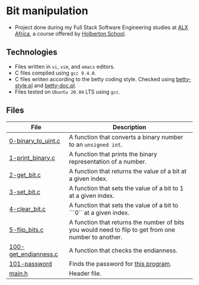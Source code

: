 # Bit manipulation

- Project done during my Full Stack Software Engineering studies at [ALX Africa](https://www.alxafrica.com/software-engineering-2022/), a course offered by [Holberton School](https://www.holbertonschool.com/).

## Technologies
- Files written in ```vi```, ```vim```, and ```emacs``` editors. 
- C files compiled using ```gcc 9.4.0```.
- C files wriiten according to the betty coding style. Checked using [betty-style.pl](https://github.com/holbertonschool/Betty/blob/master/betty-style.pl) and [betty-doc.pl](https://github.com/holbertonschool/Betty/blob/master/betty-doc.pl).
- Files tested on ```Ubuntu 20.04``` LTS using ```gcc```.

## Files

| File  | Description |
| ---  | --- |
|[0-binary_to_uint.c](0-binary_to_uint.c)|A function that converts a binary number to an ```unsigned int```.|
|[1-print_binary.c](1-print_binary.c)|A function that prints the binary representation of a number.|
|[2-get_bit.c](2-get_bit.c)| A function that returns the value of a bit at a given index.|
|[3-set_bit.c](3-set_bit.c)| A function that sets the value of a bit to 1 at a given index.|
|[4-clear_bit.c](4-clear_bit.c)|A function that sets the value of a bit to ```0`` at a given index.|
|[5-flip_bits.c](5-flip_bits.c)|A function that returns the number of bits you would need to flip to get from one number to another.|
|[100-get_endianness.c](100-get_endianness.c)|A function that checks the endianness.|
|[101-password](101-password)|Finds the password for [this program](https://github.com/holbertonschool/0x13.c).
|[main.h](main.h)|Header file.
